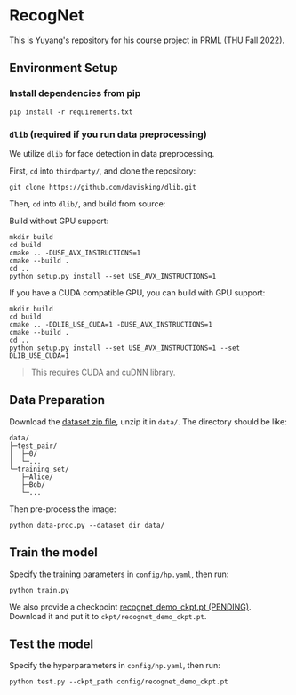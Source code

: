 # RecogNet

This is Yuyang's repository for his course project in PRML (THU Fall 2022).

## Environment Setup

### Install dependencies from pip

```shell
pip install -r requirements.txt
```

### `dlib` (required if you run data preprocessing)

We utilize `dlib` for face detection in data preprocessing.

First, `cd` into `thirdparty/`, and clone the repository:

```shell
git clone https://github.com/davisking/dlib.git
```
Then, `cd` into `dlib/`, and build from source:

Build without GPU support:

```shell
mkdir build
cd build
cmake .. -DUSE_AVX_INSTRUCTIONS=1
cmake --build .
cd ..
python setup.py install --set USE_AVX_INSTRUCTIONS=1
```

If you have a CUDA compatible GPU, you can build with GPU support:

```shell
mkdir build
cd build
cmake .. -DDLIB_USE_CUDA=1 -DUSE_AVX_INSTRUCTIONS=1
cmake --build .
cd ..
python setup.py install --set USE_AVX_INSTRUCTIONS=1 --set DLIB_USE_CUDA=1
```

> This requires CUDA and cuDNN library.


## Data Preparation

Download the [dataset zip file](https://assets.aidenli.net/dev/thu-prml-22/dataset.zip), unzip it in `data/`. The directory should be like:

```
data/
├─test_pair/
│  ├─0/
│  └─...
└─training_set/
   ├─Alice/
   ├─Bob/
   └─...
```

Then pre-process the image:

```shell
python data-proc.py --dataset_dir data/
```

## Train the model

Specify the training parameters in `config/hp.yaml`, then run:

```shell
python train.py
```

We also provide a checkpoint [recognet_demo_ckpt.pt (PENDING)](#). Download it and put it to `ckpt/recognet_demo_ckpt.pt`.

## Test the model

Specify the hyperparameters in `config/hp.yaml`, then run:

```shell
python test.py --ckpt_path config/recognet_demo_ckpt.pt
```
